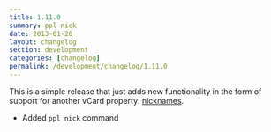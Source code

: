 ```yaml
---
title: 1.11.0
summary: ppl nick
date: 2013-01-20
layout: changelog
section: development
categories: [changelog]
permalink: /development/changelog/1.11.0
---
```


This is a simple release that just adds new functionality in the form of support
for another vCard property: [nicknames](/documentation/commands/nick).

* Added `ppl nick` command
